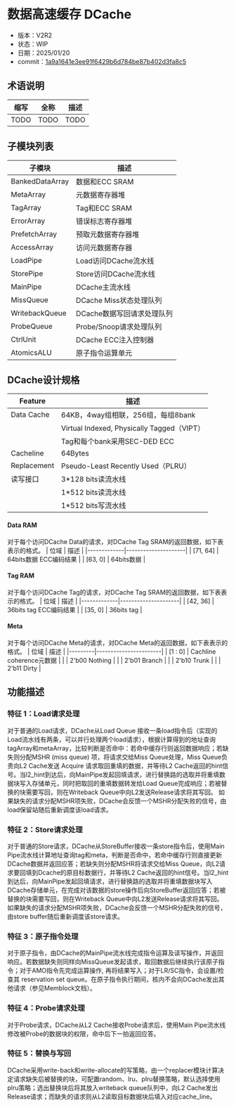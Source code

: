 # 数据高速缓存 DCache

<!-- TODO: 填写版本信息 -->

- 版本：V2R2
- 状态：WIP
- 日期：2025/01/20
  <!-- TODO: 填写 commit -->
- commit：[1a9a1641e3ee91f6429b6d784be87b402d3fa8c5](https://github.com/OpenXiangShan/XiangShan/tree/1a9a1641e3ee91f6429b6d784be87b402d3fa8c5)


## 术语说明

| 缩写 | 全称  | 描述  |
| --- | --- | --- |
| TODO | TODO | TODO |

## 子模块列表

| 子模块             | 描述                |
|-----------------|-------------------|
| BankedDataArray | 数据和ECC SRAM       |
| MetaArray       | 元数据寄存器堆           |
| TagArray        | Tag和ECC SRAM      |
| ErrorArray      | 错误标志寄存器堆          |
| PrefetchArray   | 预取元数据寄存器堆         |
| AccessArray     | 访问元数据寄存器          |
| LoadPipe        | Load访问DCache流水线   |
| StorePipe       | Store访问DCache流水线  |
| MainPipe        | DCache主流水线        |
| MissQueue       | DCache Miss状态处理队列 |
| WritebackQueue  | DCache数据写回请求处理队列  |
| ProbeQueue      | Probe/Snoop请求处理队列 |
| CtrlUnit        | DCache ECC注入控制器   |
| AtomicsALU      | 原子指令运算单元        |

## DCache设计规格
| Feature     | 描述                                       |
|-------------|------------------------------------------|
| Data Cache  | 64KB，4way组相联，256组，每组8bank          |
|             | Virtual Indexed, Physically Tagged（VIPT） |
|             | Tag和每个bank采用SEC-DED ECC               |
| Cacheline   | 64Bytes                                  |
| Replacement | Pseudo-Least Recently Used（PLRU）         |
| 读写接口      | 3*128 bits读流水线                           |
|             | 1*512 bits读流水线                           |
|             | 1*512 bits写流水线                           |

#### Data RAM
对于每个访问DCache Data的请求，对DCache Tag SRAM的返回数据，如下表表示的格式。
| 位域       | 描述              |
|-------------|---------------------|
| [71, 64] | 64bits数据 ECC编码结果 |
| [63,  0]  | 64bits数据         |

#### Tag RAM
对于每个访问DCache Tag的请求，对DCache Tag SRAM的返回数据，如下表表示的格式。
| 位域       | 描述              |
|-------------|---------------------|
| [42, 36] | 36bits tag ECC编码结果 |
| [35,  0]  | 36bits tag        |

#### Meta
对于每个访问DCache Meta的请求，对DCache Meta的返回数据，如下表表示的格式。
| 位域      | 描述                    |
|---------|-----------------------|
| [1 : 0] | Cachline coherence元数据 |
|         | 2'b00 Nothing       |
|         | 2'b01 Branch        |
|         | 2'b10 Trunk         |
|         | 2'b11 Dirty         |

## 功能描述
### 特征 1：Load请求处理
对于普通的Load请求，DCache从Load Queue 接收一条load指令后（实现的Load流水线有两条，可以并行处理两个load请求），根据计算得到的地址查询tagArray和metaArray，比较判断是否命中：若命中缓存行则返回数据响应；若缺失则分配MSHR (miss queue) 项，将请求交给Miss Queue处理，Miss Queue负责向L2 Cache发送 Acquire 请求取回重填的数据，并等待L2 Cache返回的hint信号。当l2_hint到达后，向MainPipe发起回填请求，进行替换路的选取并将重填数据块写入存储单元，同时把取回的重填数据转发给Load Queue完成响应；若被替换的块需要写回，则在Writeback Queue中向L2发送Release请求将其写回。
如果缺失的请求分配MSHR项失败，DCache会反馈一个MSHR分配失败的信号，由load保留站随后重新调度该load请求。

### 特征 2：Store请求处理
对于普通的Store请求，DCache从StoreBuffer接收一条store指令后，使用Main Pipe流水线计算地址查询tag和meta，判断是否命中，若命中缓存行则直接更新DCache数据并返回应答；若缺失则分配MSHR将请求交给Miss Queue，向L2请求要回填到Dcache的原目标数据行，并等待L2 Cache返回的hint信号。当l2_hint到达后，向MainPipe发起回填请求，进行替换路的选取并将重填数据块写入DCache存储单元，在完成对该数据的store操作后向StoreBuffer返回应答；若被替换的块需要写回，则在Writeback Queue中向L2发送Release请求将其写回。
如果缺失的请求分配MSHR项失败，DCache会反馈一个MSHR分配失败的信号，由store buffer随后重新调度该store请求。

### 特征 3：原子指令处理
对于原子指令，由DCache的MainPipe流水线完成指令运算及读写操作，并返回响应。若数据缺失则同样向MissQueue发起请求，取回数据后继续执行该原子指令；对于AMO指令先完成运算操作, 再将结果写入；对于LR/SC指令，会设置/检查其 reservation set queue。在原子指令执行期间，核内不会向DCache发出其他请求（参见Memblock文档）。

### 特征 4：Probe请求处理
对于Probe请求，DCache从L2 Cache接收Probe请求后，使用Main Pipe流水线修改被Probe的数据块的权限，命中后下一拍返回应答。

### 特征 5：替换与写回
DCache采用write-back和write-allocate的写策略，由一个replacer模块计算决定请求缺失后被替换的块，可配置random、lru、plru替换策略，默认选择使用plru策略；选出替换块后将其放入writeback queue队列中，向L2 Cache发出Release请求；而缺失的请求则从L2读取目标数据块后填入对应cache_line。
